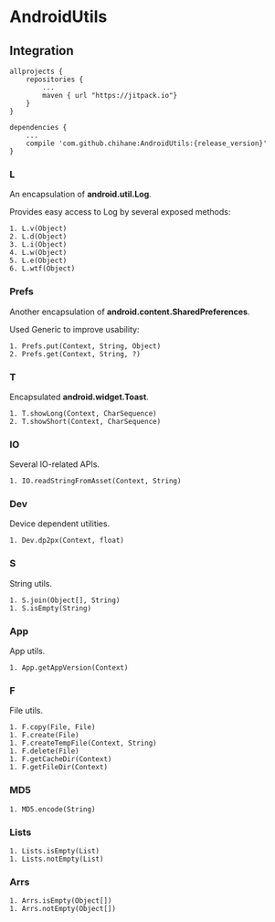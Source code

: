 # AndroidUtils

## Integration

    allprojects {
        repositories {
            ...
            maven { url "https://jitpack.io"}
        }
    }

    dependencies {
        ...
        compile 'com.github.chihane:AndroidUtils:{release_version}'
    }

### L

An encapsulation of **android.util.Log**.

Provides easy access to Log by several exposed methods:

	1. L.v(Object)
	2. L.d(Object)
	3. L.i(Object)
	4. L.w(Object)
	5. L.e(Object)
	6. L.wtf(Object)

### Prefs

Another encapsulation of **android.content.SharedPreferences**.

Used Generic to improve usability:

	1. Prefs.put(Context, String, Object)
	2. Prefs.get(Context, String, ?)

### T

Encapsulated **android.widget.Toast**.

	1. T.showLong(Context, CharSequence)
	2. T.showShort(Context, CharSequence)
	
### IO

Several IO-related APIs.

    1. IO.readStringFromAsset(Context, String)
    
### Dev

Device dependent utilities.

    1. Dev.dp2px(Context, float)
    
### S

String utils.

    1. S.join(Object[], String)
    1. S.isEmpty(String)

### App

App utils.

    1. App.getAppVersion(Context)

### F

File utils.

    1. F.copy(File, File)
    1. F.create(File)
    1. F.createTempFile(Context, String)
    1. F.delete(File)
    1. F.getCacheDir(Context)
    1. F.getFileDir(Context)

### MD5

    1. MD5.encode(String)

### Lists

    1. Lists.isEmpty(List)
    1. Lists.notEmpty(List)

### Arrs

    1. Arrs.isEmpty(Object[])
    1. Arrs.notEmpty(Object[])